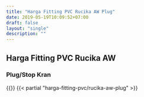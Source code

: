 ```yaml
---
title: "Harga Fitting PVC Rucika AW Plug"
date: 2019-05-19T10:09:52+07:00
draft: false
layout: "single"
description: ""
---
```


## Harga Fitting PVC Rucika AW 
### Plug/Stop Kran
{{<kontak-button>}}
{{< partial "harga-fitting-pvc/rucika-aw-plug" >}}